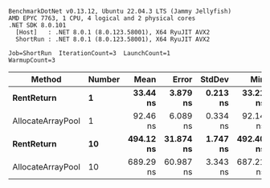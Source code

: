 ```

BenchmarkDotNet v0.13.12, Ubuntu 22.04.3 LTS (Jammy Jellyfish)
AMD EPYC 7763, 1 CPU, 4 logical and 2 physical cores
.NET SDK 8.0.101
  [Host]   : .NET 8.0.1 (8.0.123.58001), X64 RyuJIT AVX2
  ShortRun : .NET 8.0.1 (8.0.123.58001), X64 RyuJIT AVX2

Job=ShortRun  IterationCount=3  LaunchCount=1  
WarmupCount=3  

```
| Method            | Number | Mean      | Error     | StdDev   | Min       | Max       | Allocated |
|------------------ |------- |----------:|----------:|---------:|----------:|----------:|----------:|
| **RentReturn**        | **1**      |  **33.44 ns** |  **3.879 ns** | **0.213 ns** |  **33.21 ns** |  **33.63 ns** |         **-** |
| AllocateArrayPool | 1      |  92.46 ns |  6.089 ns | 0.334 ns |  92.14 ns |  92.80 ns |         - |
| **RentReturn**        | **10**     | **494.12 ns** | **31.874 ns** | **1.747 ns** | **492.40 ns** | **495.89 ns** |         **-** |
| AllocateArrayPool | 10     | 689.29 ns | 60.987 ns | 3.343 ns | 687.21 ns | 693.14 ns |         - |
